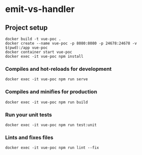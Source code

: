 # emit-vs-handler

## Project setup
```
docker build -t vue-poc .
docker create --name vue-poc -p 8080:8080 -p 24678:24678 -v $(pwd):/app vue-poc
docker container start vue-poc
docker exec -it vue-poc npm install
```

### Compiles and hot-reloads for development
```
docker exec -it vue-poc npm run serve
```

### Compiles and minifies for production
```
docker exec -it vue-poc npm run build
```

### Run your unit tests
```
docker exec -it vue-poc npm run test:unit
```

### Lints and fixes files
```
docker exec -it vue-poc npm run lint --fix
```

